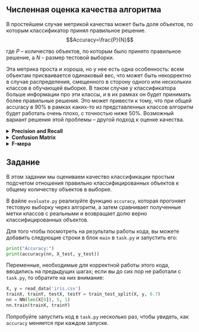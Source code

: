 <h2>Численная оценка качества алгоритма</h2>

В простейшем случае метрикой качества может быть доля объектов, по которым классификатор принял правильное решение.
$$Accuracy=\frac{P}{N}$$

где $P$ – количество объектов, по которым было принято правильное решение, а
$N$ – размер тестовой выборки. 

Эта метрика проста и хороша, но у нее есть одна особенность: всем объектам присваивается одинаковый вес, что может 
быть некорректно в случае распределения, смещенного в сторону одного или нескольких классов в обучающей выборке. 
В таком случае у классификатора больше информации про эти классы, и в их рамках он будет принимать более правильные 
решения. Это может привести к тому, что при общей accuracy в 90% в рамках каких-то из представленных классов алгоритм 
будет работать очень плохо, с точностью ниже 50%. Возможный вариант решения этой проблемы – другой подход к оценке качества.

<details>
<summary><b>Precision and Recall</b></summary>
<p>Точность (precision) и полнота (recall), с которыми мы уже знакомились в предыдущих уроках, используются при оценке 
большей части алгоритмов извлечения информации. Они могут применяться как сами по себе, так и в качестве базиса для производных 
метрик, таких как F-мера или R-Precision. Напомним, что точность (в пределах класса) – это доля реально принадлежащих данному 
классу объектов среди всех объектов, которые алгоритм отнес к этому классу. Полнота – это доля обнаруженных классификатором 
объектов, принадлежащих какому-либо классу, среди всех объектов этого класса в тестовой выборке.</p>
</details>

<details>
<summary><b>Confusion Matrix</b></summary>
<p>На практике значения точности и полноты удобнее рассчитывать с использованием матрицы неточностей (<i>confusion matrix</i>). 
В случаях, когда количество классов относительно невелико (не более 100-150), это  позволяет довольно наглядно представить 
результаты работы алгоритма.</p>
<p>Матрица неточностей – это матрица размером N х N, где N — число классов. Столбцы этой матрицы – реальность, а строки – 
решения классификатора. Когда классифицируется объект из тестовой выборки, то увеличивается число, стоящее на пересечении 
строки класса, который вернул алгоритм, и столбца класса, к которому в действительности относится объект. Соответственно, 
если классификатор верно определяет большинство объектов, то диагональные элементы матрицы будут явно выражены.</p>
</details>

<details>
<summary><b>F-мера</b></summary>
<p>Чем выше точность и полнота, тем лучше. Однако в жизни чаще всего максимальная точность и полнота не могут быть достигнуты 
одновременно. Поэтому было бы хорошо иметь метрику, которая объединяет в себе точность и полноту алгоритма. Именно такой метрикой 
является F-мера, представляющая собой гармоническое среднее между точностью и полнотой. Она стремится к нулю, если точность или 
полнота стремится к нулю.</p>
$$F = 2\frac{Precision * Recall}{Precision + Recall}$$
</details>

<h2>Задание</h2>

В этом задании мы оцениваем качество классификации простым подсчетом отношения правильно классифицированных объектов 
к общему количеству объектов в выборке.

В файле `evaluate.py` реализуйте функцию `accuracy`, которая прогоняет тестовую выборку через алгоритм, а затем сравнивает полученные 
метки классов с реальными и возвращает долю верно классифицированных объектов.

Для того чтобы посмотреть на результаты работы кода, вы можете добавить следующие строки в блок `main` в `task.py` и запустить его:

```python
print("Accuracy:")
print(accuracy(nn, X_test, y_test))
```
Переменные, необходимые для корректной работы этого кода, вводились на предыдущих шагах; если вы до сих пор не работали с `task.py`, то обратите на них внимание:
```python
X, y = read_data('iris.csv')
trainX, trainY, testX, testY = train_test_split(X, y, 0.7)
nn = NN(len(X[0]), 5, 1)
nn.train(trainX, trainY)
```
Попробуйте запустить код в `task.py` несколько раз, чтобы увидеть, как `accuracy` меняется при каждом запуске.
